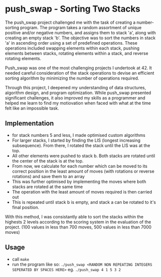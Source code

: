 # push_swap - Sorting Two Stacks
The push_swap project challenged me with the task of creating a number-sorting program. The program takes a random assortment of unique positive and/or negative numbers, and assigns them to stack 'a', along with creating an empty stack 'b'. The objective was to sort the numbers in stack 'a' in ascending order using a set of predefined operations. These operations included swapping elements within each stack, pushing elements between stacks, rotating elements within a stack, and reverse rotating elements.

Push_swap was one of the most challenging projects I undertook at 42. It needed careful consideration of the stack operations to devise an efficient sorting algorithm by minimizing the number of operations required. 

Through this project, I deepened my understanding of data structures, algorithm design, and program optimization. While push_swap presented significant challenges, it also improved my skills as a programmer and helped me learn to find my motiovation when faced with what at the time felt like an impossible task. 

## Implementation
  - for stack numbers 5 and less, I made optimised custom algorithms
  - For larger stacks, I started by finding the LIS (longest increasing subsequence). From there, I rotated the stack until the LIS was at the top. 
  - All other elements were pushed to stack b. Both stacks are rotated until the center of the stack is at the top. 
  - From now, we calculate for each number which can be moved to its correct position in the least amount of moves (with rotations or reverse rotations) and save them to an array
  - This was further optimised by implementing the moves where both stacks are rotated at the same time
  - The operation with the least amount of moves required is then carried out
  - This is repeated until stack b is empty, and stack a can be rotated to it's final position.

With this method, I was consistantly able to sort the stacks within the highests 2 levels according to the scoring system in the evaluation of the project. 
(100 values in less than 700 moves, 500 values in less than 7000 moves)

## Usage
  - call `make`
  - run the program like so: `./push_swap <RANDOM NON REPEATING INTEGERS SEPERATED BY SPACES HERE>` eg. `./push_swap 4 1 5 3 2`

